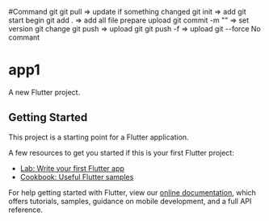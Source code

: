 #Command git
git pull => update if something changed
git init => add git start begin
git add . => add all file prepare upload
git commit -m "" => set version git change
git push => upload git
git push -f => upload git --force No commant




# app1

A new Flutter project.

## Getting Started

This project is a starting point for a Flutter application.

A few resources to get you started if this is your first Flutter project:

- [Lab: Write your first Flutter app](https://flutter.dev/docs/get-started/codelab)
- [Cookbook: Useful Flutter samples](https://flutter.dev/docs/cookbook)

For help getting started with Flutter, view our
[online documentation](https://flutter.dev/docs), which offers tutorials,
samples, guidance on mobile development, and a full API reference.
